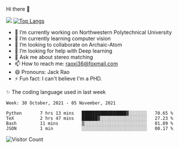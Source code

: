 Hi there 👋

![](https://github-readme-stats.vercel.app/api?username=Raohaocheng)
[![Top Langs](https://github-readme-stats.vercel.app/api/top-langs/?username=Raohaocheng&layout=compact)](https://github.com/anuraghazra/github-readme-stats)

- 🔭 I’m currently working on Northwestern Polytechnical University
- 🌱 I’m currently learning computer vision
- 👯 I’m looking to collaborate on Archaic-Atom
- 🤔 I’m looking for help with Deep learning
- 💬 Ask me about stereo matching
- 📫 How to reach me: raoxi36@foxmail.com
- 😄 Pronouns: Jack Rao
- ⚡ Fun fact: I can't believe I'm a PHD.

✨ The coding language used in last week
<!--START_SECTION:waka-->
```text
Week: 30 October, 2021 - 05 November, 2021

Python       7 hrs 13 mins   █████████████████▓░░░░░░░   70.65 % 
TeX          2 hrs 47 mins   ██████▓░░░░░░░░░░░░░░░░░░   27.23 % 
Bash         11 mins         ▒░░░░░░░░░░░░░░░░░░░░░░░░   01.89 % 
JSON         1 min           ░░░░░░░░░░░░░░░░░░░░░░░░░   00.17 % 
```
<!--END_SECTION:waka-->

![Visitor Count](https://profile-counter.glitch.me/Raohaocheng/count.svg)
